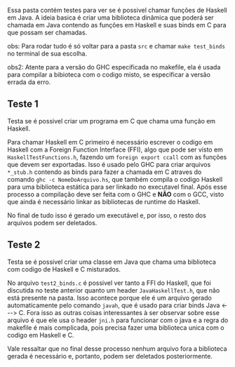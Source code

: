 Essa pasta contém testes para ver se é possivel chamar funções de Haskell em
Java.
A ideia basica é criar uma biblioteca dinâmica que poderá ser chamada em Java
contendo as funções em Haskell e suas binds em C para que possam ser chamadas.

obs: Para rodar tudo é só voltar para a pasta `src` e chamar `make test_binds`
no terminal de sua escolha.

obs2: Atente para a versão do GHC especificada no makefile, ela é usada para
compilar a bibioteca com o codigo misto, se especificar a versão errada da erro.

## Teste 1
Testa se é possivel criar um programa em C que chama uma função em Haskell.

Para chamar Haskell em C primeiro é necessário escrever o codigo em Haskell com
a Foreign Function Interface (FFI), algo que pode ser visto em
`HaskellTestFunctions.h`, fazendo um `foreign export ccall` com as funções
que devem ser exportadas. Isso é usado pelo GHC para criar arquivos `*_stub.h`
contendo as binds para fazer a chamada em C atraves do comando `ghc
-c NomeDoArquivo.hs`, que também compila o codigo Haskell para uma biblioteca
estática para ser linkado no executavel final. Após esse processo a compilação
deve ser feita com o GHC e **NÃO** com o GCC, visto que ainda é necessário linkar as
bibliotecas de runtime do Haskell.

No final de tudo isso é gerado um executável e, por isso, o resto dos arquivos
podem ser deletados.

## Teste 2
Testa se é possivel criar uma classe em Java que chama uma biblioteca com codigo
de Haskell e C misturados.

No arquivo `test2_binds.c` é possivel ver tanto a FFI do Haskell, que foi
discutida no teste anterior quanto um header `JavaHaskellTest.h`, que não está
presente na pasta. Isso acontece porque ele é um arquivo gerado automaticamente
pelo comando `javah`, que é usado para criar binds Java <---> C. Fora isso as
outras coisas interessantes à ser observar sobre esse arquivo é que ele usa o
header `jni.h` para funcionar com o java e a regra do makefile é mais
complicada, pois precisa fazer uma biblioteca unica com o codigo em Haskell e C.

Vale ressaltar que no final desse processo nenhum arquivo fora a biblioteca
gerada é necessário e, portanto, podem ser deletados posteriormente.
